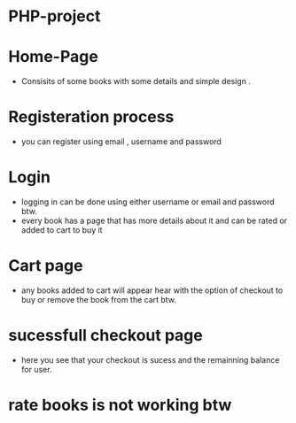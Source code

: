 # PHP-project

# Home-Page
- Consisits of some books with some details and simple design .

# Registeration process
- you can register using email , username and password 

# Login 

- logging in can be done using either username or email and password btw.
- every book has a page that has more details about it and can be rated or added to cart to buy it

# Cart page
- any books added to cart will appear hear with the option of checkout to buy or remove the book from the cart btw.

# sucessfull checkout page
- here you see that your checkout is sucess and the remainning balance for user.

# rate books is not working btw